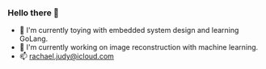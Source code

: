### Hello there 🚀
- 🌱 I'm currently toying with embedded system design and learning GoLang.
- 🔭 I'm currently working on image reconstruction with machine learning.
- 📫 rachael.judy@icloud.com

<!--
**rjudy1/rjudy1** is a ✨ _special_ ✨ repository because its `README.md` (this file) appears on your GitHub profile.

Here are some ideas to get you started:

- 🔭 I’m currently working on ...
- 🌱 I’m currently learning ...
- 👯 I’m looking to collaborate on ...
- 🤔 I’m looking for help with ...
- 💬 Ask me about ...
- 📫 How to reach me: ...
- 😄 Pronouns: ...
- ⚡ Fun fact: ...
-->
